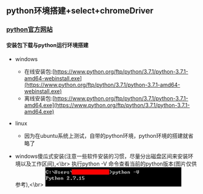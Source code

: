 ## python环境搭建+select+chromeDriver

### [python官方网站](https://www.python.org/)

#### 安装包下载与python运行环境搭建

- windows
	- 在线安装包:[https://www.python.org/ftp/python/3.7.1/python-3.7.1-amd64-webinstall.exe](https://www.python.org/ftp/python/3.7.1/python-3.7.1-amd64-webinstall.exe)	
	- 离线安装包:[https://www.python.org/ftp/python/3.7.1/python-3.7.1-amd64.exe](https://www.python.org/ftp/python/3.7.1/python-3.7.1-amd64.exe)

- linux
	- 因为在ubuntu系统上测试，自带的python环境，python环境的搭建就省略了

- windows傻瓜式安装(注意一些软件安装的习惯，尽量分出磁盘区间来安装环境以及工作区间),<\br>
	执行python -V 命令查看当前的python版本(图片仅供参考),<\br>
		![img](https://github.com/F-Monkey/python/blob/master/automate/src/evn/img/python-version.jpg)

#### 
	

	
	